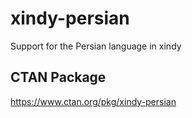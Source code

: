 # xindy-persian
Support for the Persian language in xindy

## CTAN Package
 https://www.ctan.org/pkg/xindy-persian

